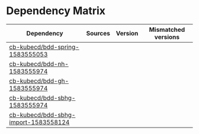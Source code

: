 # Dependency Matrix

Dependency | Sources | Version | Mismatched versions
---------- | ------- | ------- | -------------------
[cb-kubecd/bdd-spring-1583555053](https://github.com/cb-kubecd/bdd-spring-1583555053.git) |  | []() | 
[cb-kubecd/bdd-nh-1583555974](https://github.com/cb-kubecd/bdd-nh-1583555974.git) |  | []() | 
[cb-kubecd/bdd-gh-1583555974](https://github.com/cb-kubecd/bdd-gh-1583555974.git) |  | []() | 
[cb-kubecd/bdd-sbhg-1583555974](https://github.com/cb-kubecd/bdd-sbhg-1583555974.git) |  | []() | 
[cb-kubecd/bdd-sbhg-import-1583558124](https://github.com/cb-kubecd/bdd-sbhg-import-1583558124.git) |  | []() | 

